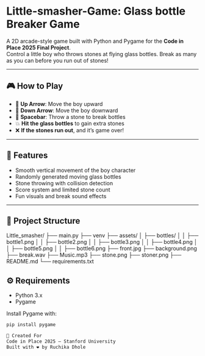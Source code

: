 # Little-smasher-Game: Glass bottle Breaker Game

A 2D arcade-style game built with Python and Pygame for the **Code in Place 2025 Final Project**.  
Control a little boy who throws stones at flying glass bottles. Break as many as you can before you run out of stones!

---

## 🎮 How to Play

- 🔼 **Up Arrow**: Move the boy upward  
- 🔽 **Down Arrow**: Move the boy downward  
- 🔵 **Spacebar**: Throw a stone to break bottles  
- 💥 **Hit the glass bottles** to gain extra stones  
- ❌ **If the stones run out**, and it’s game over!

---

## 🧠 Features

- Smooth vertical movement of the boy character  
- Randomly generated moving glass bottles  
- Stone throwing with collision detection  
- Score system and limited stone count  
- Fun visuals and break sound effects

---

## 📂 Project Structure

Little_smasher/
├── main.py
├── venv
├── assets/
│ ├── bottles/
│ │ ├── bottle1.png
│ │ ├── bottle2.png
│ │ ├── bottle3.png
│ │ ├── bottle4.png
│ │ ├── bottle5.png
│ │ ├── bottle6.png
├── front.jpg
├── background.png
├── break.wav
├── Music.mp3
├── stone.png
├── stoner.png
├── README.md
└── requirements.txt


## ⚙️ Requirements

- Python 3.x
- Pygame

Install Pygame with:
```bash
pip install pygame

🏫 Created For
Code in Place 2025 – Stanford University
Built with ❤️ by Ruchika Dhole
